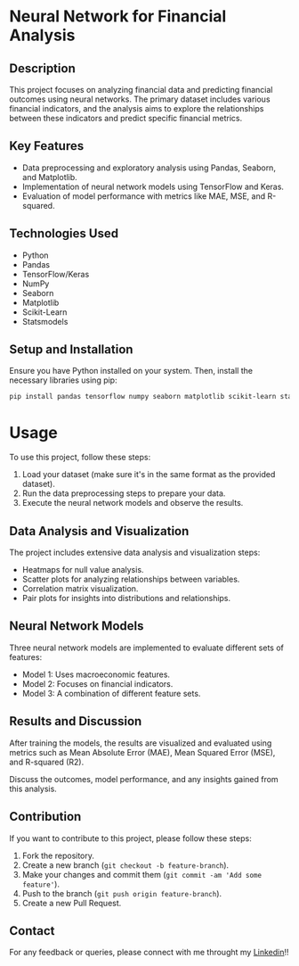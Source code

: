 # Neural Network for Financial Analysis

## Description

This project focuses on analyzing financial data and predicting financial outcomes using neural networks. The primary dataset includes various financial indicators, and the analysis aims to explore the relationships between these indicators and predict specific financial metrics.

## Key Features

- Data preprocessing and exploratory analysis using Pandas, Seaborn, and Matplotlib.
- Implementation of neural network models using TensorFlow and Keras.
- Evaluation of model performance with metrics like MAE, MSE, and R-squared.

## Technologies Used

- Python
- Pandas
- TensorFlow/Keras
- NumPy
- Seaborn
- Matplotlib
- Scikit-Learn
- Statsmodels

## Setup and Installation

Ensure you have Python installed on your system. Then, install the necessary libraries using pip:

```bash
pip install pandas tensorflow numpy seaborn matplotlib scikit-learn statsmodels
```
# Usage

To use this project, follow these steps:

1. Load your dataset (make sure it's in the same format as the provided dataset).
2. Run the data preprocessing steps to prepare your data.
3. Execute the neural network models and observe the results.

## Data Analysis and Visualization

The project includes extensive data analysis and visualization steps:

- Heatmaps for null value analysis.
- Scatter plots for analyzing relationships between variables.
- Correlation matrix visualization.
- Pair plots for insights into distributions and relationships.

## Neural Network Models

Three neural network models are implemented to evaluate different sets of features:

- Model 1: Uses macroeconomic features.
- Model 2: Focuses on financial indicators.
- Model 3: A combination of different feature sets.

## Results and Discussion

After training the models, the results are visualized and evaluated using metrics such as Mean Absolute Error (MAE), Mean Squared Error (MSE), and R-squared (R2).

Discuss the outcomes, model performance, and any insights gained from this analysis.

## Contribution

If you want to contribute to this project, please follow these steps:

1. Fork the repository.
2. Create a new branch (`git checkout -b feature-branch`).
3. Make your changes and commit them (`git commit -am 'Add some feature'`).
4. Push to the branch (`git push origin feature-branch`).
5. Create a new Pull Request.

## Contact

For any feedback or queries, please connect with me throught my [Linkedin](https://www.linkedin.com/in/vinicius-capozzi)!!
